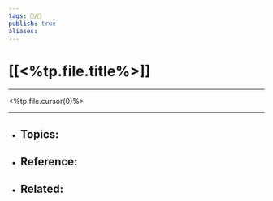 ```yaml
---
tags: 📝️/🌱️
publish: true
aliases: 
---
```


# [[<%tp.file.title%>]]

---

<%tp.file.cursor(0)%>

---

- Topics: 
	- 
- Reference:
	- 
- Related:
	- 
